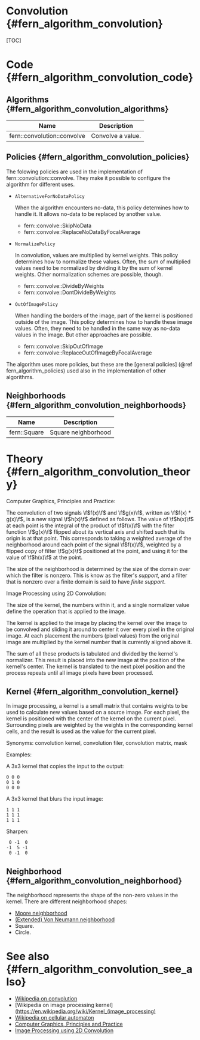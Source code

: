 Convolution        {#fern_algorithm_convolution}
===========

[TOC]


Code               {#fern_algorithm_convolution_code}
====

Algorithms         {#fern_algorithm_convolution_algorithms}
----------

Name                        | Description
--------------------------- | -----------
fern::convolution::convolve | Convolve a value.


Policies           {#fern_algorithm_convolution_policies}
--------
The folowing policies are used in the implementation of
fern::convolution::convolve. They make it possible to configure the algorithm
for different uses.

- `AlternativeForNoDataPolicy`

    When the algorithm encounters no-data, this policy determines how to
    handle it. It allows no-data to be replaced by another value.

    - fern::convolve::SkipNoData
    - fern::convolve::ReplaceNoDataByFocalAverage

- `NormalizePolicy`

    In convolution, values are multiplied by kernel weights. This policy
    determines how to normalize these values. Often, the sum of multiplied
    values need to be normalized by dividing it by the sum of kernel weights.
    Other normalization schemes are possible, though.

    - fern::convolve::DivideByWeights
    - fern::convolve::DontDivideByWeights

- `OutOfImagePolicy`

    When handling the borders of the image, part of the kernel is positioned
    outside of the image. This policy determines how to handle these image
    values. Often, they need to be handled in the same way as no-data values
    in the image. But other approaches are possible.

    - fern::convolve::SkipOutOfImage
    - fern::convolve::ReplaceOutOfImageByFocalAverage

The algorithm uses more policies, but these are the [general policies]
(@ref fern_algorithm_policies) used also in the implementation of other
algorithms.


Neighborhoods      {#fern_algorithm_convolution_neighborhoods}
-------------

Name         | Description
------------ | -----------
fern::Square | Square neighborhood


Theory             {#fern_algorithm_convolution_theory}
======
Computer Graphics, Principles and Practice:

The convolution of two signals \f$f(x)\f$ and \f$g(x)\f$, written as \f$f(x) * g(x)\f$, is a new signal \f$h(x)\f$ defined as follows. The value of \f$h(x)\f$ at each point is the integral of the product of \f$f(x)\f$ with the filter function \f$g(x)\f$ flipped about its vertical axis and shifted such that its origin is at that point. This corresponds to taking a weighted average of the neighborhood around each point of the signal \f$f(x)\f$, weighted by a flipped copy of filter \f$g(x)\f$ positioned at the point, and using it for the value of \f$h(x)\f$ at the point.

The size of the neighborhood is determined by the size of the domain over which the filter is nonzero. This is know as the filter's *support*, and a filter that is nonzero over a finite domain is said to have *finite support*.

Image Processing using 2D Convolution:

The size of the kernel, the numbers within it, and a single normalizer value define the operation that is applied to the image.

The kernel is applied to the image by placing the kernel over the image to be convolved and sliding it around to center it over every pixel in the original image. At each placement the numbers (pixel values) from the original image are multiplied by the kernel number that is currently aligned above it.

The sum of all these products is tabulated and divided by the kernel's normalizer. This result is placed into the new image at the position of the kernel's center. The kernel is translated to the next pixel position and the process repeats until all image pixels have been processed.

Kernel             {#fern_algorithm_convolution_kernel}
------
In image processing, a kernel is a small matrix that contains weights to be used to calculate new values based on a source image. For each pixel, the kernel is positioned with the center of the kernel on the current pixel. Surrounding pixels are weighted by the weights in the corresponding kernel cells, and the result is used as the value for the current pixel.

Synonyms: convolution kernel, convolution filer, convolution matrix, mask

Examples:

A 3x3 kernel that copies the input to the output:

    0 0 0
    0 1 0
    0 0 0

A 3x3 kernel that blurs the input image:

    1 1 1
    1 1 1
    1 1 1

Sharpen:

     0 -1  0
    -1  5 -1
     0 -1  0


Neighborhood       {#fern_algorithm_convolution_neighborhood}
------------
The neighborhood represents the shape of the non-zero values in the kernel. There are different neighborhood shapes:

- [Moore neighborhood](https://en.wikipedia.org/wiki/Moore_neighborhood)
- [(Extended) Von Neumann neighborhood](https://en.wikipedia.org/wiki/Von_Neumann_neighborhood)
- Square.
- Circle.


See also           {#fern_algorithm_convolution_see_also}
========
- [Wikipedia on convolution](https://en.wikipedia.org/wiki/Convolution)
- [Wikipedia on image processing kernel](https://en.wikipedia.org/wiki/Kernel_(image_processing)
- [Wikipedia on cellular automaton](https://en.wikipedia.org/wiki/Cellular_automata)
- [Computer Graphics, Principles and Practice](https://en.wikipedia.org/wiki/Computer_Graphics:_Principles_and_Practice)
- [Image Processing using 2D Convolution](http://williamson-labs.com/convolution-2d.htm)
